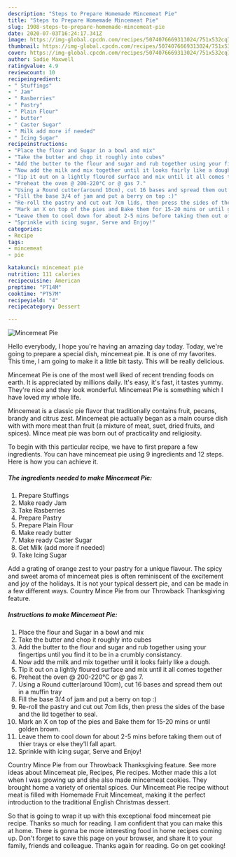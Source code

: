 ```yaml
---
description: "Steps to Prepare Homemade Mincemeat Pie"
title: "Steps to Prepare Homemade Mincemeat Pie"
slug: 1908-steps-to-prepare-homemade-mincemeat-pie
date: 2020-07-03T16:24:17.341Z
image: https://img-global.cpcdn.com/recipes/5074076669313024/751x532cq70/mincemeat-pie-recipe-main-photo.jpg
thumbnail: https://img-global.cpcdn.com/recipes/5074076669313024/751x532cq70/mincemeat-pie-recipe-main-photo.jpg
cover: https://img-global.cpcdn.com/recipes/5074076669313024/751x532cq70/mincemeat-pie-recipe-main-photo.jpg
author: Sadie Maxwell
ratingvalue: 4.9
reviewcount: 10
recipeingredient:
- " Stuffings"
- " Jam"
- " Rasberries"
- " Pastry"
- " Plain Flour"
- " butter"
- " Caster Sugar"
- " Milk add more if needed"
- " Icing Sugar"
recipeinstructions:
- "Place the flour and Sugar in a bowl and mix"
- "Take the butter and chop it roughly into cubes"
- "Add the butter to the flour and sugar and rub together using your fingertips until you find it to be in a crumbly consistancy."
- "Now add the milk and mix together until it looks fairly like a dough."
- "Tip it out on a lightly floured surface and mix until it all comes together"
- "Preheat the oven @ 200-220°C or @ gas 7."
- "Using a Round cutter(around 10cm), cut 16 bases and spread them out in a muffin tray"
- "Fill the base 3/4 of jam and put a berry on top :)"
- "Re-roll the pastry and cut out 7cm lids, then press the sides of the base and the lid together to seal."
- "Mark an X on top of the pies and Bake them for 15-20 mins or until golden brown."
- "Leave them to cool down for about 2-5 mins before taking them out of thier trays or else they&#39;ll fall apart."
- "Sprinkle with icing sugar, Serve and Enjoy!"
categories:
- Recipe
tags:
- mincemeat
- pie

katakunci: mincemeat pie 
nutrition: 111 calories
recipecuisine: American
preptime: "PT14M"
cooktime: "PT57M"
recipeyield: "4"
recipecategory: Dessert

---
```



![Mincemeat Pie](https://img-global.cpcdn.com/recipes/5074076669313024/751x532cq70/mincemeat-pie-recipe-main-photo.jpg)

Hello everybody, I hope you're having an amazing day today. Today, we're going to prepare a special dish, mincemeat pie. It is one of my favorites. This time, I am going to make it a little bit tasty. This will be really delicious.

Mincemeat Pie is one of the most well liked of recent trending foods on earth. It is appreciated by millions daily. It's easy, it's fast, it tastes yummy. They're nice and they look wonderful. Mincemeat Pie is something which I have loved my whole life.

Mincemeat is a classic pie flavor that traditionally contains fruit, pecans, brandy and citrus zest. Mincemeat pie actually began as a main course dish with with more meat than fruit (a mixture of meat, suet, dried fruits, and spices). Mince meat pie was born out of practicality and religiosity.


To begin with this particular recipe, we have to first prepare a few ingredients. You can have mincemeat pie using 9 ingredients and 12 steps. Here is how you can achieve it.

<!--inarticleads1-->

##### The ingredients needed to make Mincemeat Pie:

1. Prepare  Stuffings
1. Make ready  Jam
1. Take  Rasberries
1. Prepare  Pastry
1. Prepare  Plain Flour
1. Make ready  butter
1. Make ready  Caster Sugar
1. Get  Milk (add more if needed)
1. Take  Icing Sugar


Add a grating of orange zest to your pastry for a unique flavour. The spicy and sweet aroma of mincemeat pies is often reminiscent of the excitement and joy of the holidays. It is not your typical dessert pie, and can be made in a few different ways. Country Mince Pie from our Throwback Thanksgiving feature. 

<!--inarticleads2-->

##### Instructions to make Mincemeat Pie:

1. Place the flour and Sugar in a bowl and mix
1. Take the butter and chop it roughly into cubes
1. Add the butter to the flour and sugar and rub together using your fingertips until you find it to be in a crumbly consistancy.
1. Now add the milk and mix together until it looks fairly like a dough.
1. Tip it out on a lightly floured surface and mix until it all comes together
1. Preheat the oven @ 200-220°C or @ gas 7.
1. Using a Round cutter(around 10cm), cut 16 bases and spread them out in a muffin tray
1. Fill the base 3/4 of jam and put a berry on top :)
1. Re-roll the pastry and cut out 7cm lids, then press the sides of the base and the lid together to seal.
1. Mark an X on top of the pies and Bake them for 15-20 mins or until golden brown.
1. Leave them to cool down for about 2-5 mins before taking them out of thier trays or else they&#39;ll fall apart.
1. Sprinkle with icing sugar, Serve and Enjoy!


Country Mince Pie from our Throwback Thanksgiving feature. See more ideas about Mincemeat pie, Recipes, Pie recipes. Mother made this a lot when I was growing up and she also made mincemeat cookies. They brought home a variety of oriental spices. Our Mincemeat Pie recipe without meat is filled with Homemade Fruit Mincemeat, making it the perfect introduction to the traditional English Christmas dessert. 

So that is going to wrap it up with this exceptional food mincemeat pie recipe. Thanks so much for reading. I am confident that you can make this at home. There is gonna be more interesting food in home recipes coming up. Don't forget to save this page on your browser, and share it to your family, friends and colleague. Thanks again for reading. Go on get cooking!
